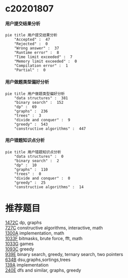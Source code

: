 # c20201807

<!-- tabs:start -->



#### **用户提交结果分析**

```mermaid
pie title 用户提交结果分析
    "Accepted" :  47
    "Rejected" :  0
    "Wrong answer" :  37
    "Runtime error" :  8
    "Time limit exceeded" :  7
    "Memory limit exceeded" :  0
    "Compilation error" :  1
    "Partial" :  0
```

#### **用户做题类型偏好分析**

```mermaid
pie title 用户做题类型偏好分析
    "data structures" :  381
    "binary search" :  152
    "dp" :  69
    "graphs" :  236
    "trees" :  3
    "divide and conquer" :  9
    "greedy" :  543
    "constructive algorithms" :  447
```
#### **用户错题知识点分析**

```mermaid
pie title 用户错题知识点分析
    "data structures" :  0
    "binary search" :  2
    "dp" :  10
    "graphs" :  110
    "trees" :  0
    "divide and conquer" :  0
    "greedy" :  25
    "constructive algorithms" :  14
```



<!-- tabs:end -->
# 推荐题目
[1472C](https://codeforces.com/contest/1472/problem/C)		dp,
                        graphs		  
[727C](https://codeforces.com/contest/727/problem/C)		constructive algorithms,
                        interactive,
                        math		  
[1300A](https://codeforces.com/contest/1300/problem/A)		implementation,
                        math		  
[1033F](https://codeforces.com/contest/1033/problem/F)		bitmasks,
                        brute force,
                        fft,
                        math		  
[1033G](https://codeforces.com/contest/1033/problem/G)		games		  
[1093C](https://codeforces.com/contest/1093/problem/C)		greedy		  
[939E](https://codeforces.com/contest/939/problem/E)		binary search,
                        greedy,
                        ternary search,
                        two pointers		  
[634B](https://codeforces.com/contest/634/problem/B)		dsu,graphs,sortings,trees		  
[139A](https://codeforces.com/contest/139/problem/A)		implementation		  
[240E](https://codeforces.com/contest/240/problem/E)		dfs and similar,
                        graphs,
                        greedy		  

